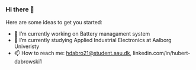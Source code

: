 ### Hi there 👋
Here are some ideas to get you started:

- 🔭 I’m currently working on Battery managament system
- 🌱 I’m currently studying Applied Industrial Electronics at Aalborg Univeristy 
- 📫 How to reach me: hdabro21@student.aau.dk, linkedin.com/in/hubert-dabrowski1
